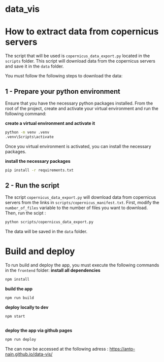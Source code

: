 # data_vis

# How to extract data from copernicus servers
The script that will be used is ```copernicus_data_export.py``` located in the ```scripts``` folder. This script will download data from the copernicus servers and save it in the ```data``` folder.

You must follow the following steps to download the data:
## 1 - Prepare your python environment
Ensure that you have the necessary python packages installed. From the root of the project, create and activate your virtual environment and run the following command:
   
**create a virtual environment and activate it**
```bash
python -m venv .venv
.venv\Scripts\activate
```
Once you virtual environment is activated, you can install the necessary packages.

**install the necessary packages**
```bash
pip install -r requirements.txt
```
## 2 - Run the script
The script ```copernicus_data_export.py``` will download data from copernicus servers from the links in ```scripts/copernicus_manifest.txt```. First, modify the ```number_of_files``` variable to the number of files you want to download. Then, run the scipt :
```bash
python scripts/copernicus_data_export.py
```
The data will be saved in the ```data``` folder.

# Build and deploy
To run build and deploy the app, you must execute the following commands in the ```frontend``` folder:
**install all dependencies**
```bash
npm install
```
**build the app**
```bash
npm run build
```
**deploy locally to dev**
```bash
npm start
 
```

**deploy the app via github pages**
```bash
npm run deploy
```

The can now be accessed at the following adress : https://anto-nain.github.io/data-vis/